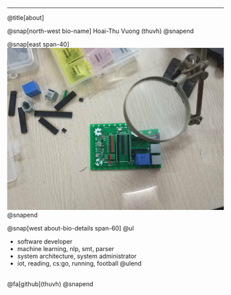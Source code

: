 ---
@title[about]

@snap[north-west bio-name]
Hoai-Thu Vuong (thuvh)
@snapend

@snap[east span-40]
![](template/img/me.jpg)
@snapend

@snap[west about-bio-details span-60]
@ul[](false)
- software developer
- machine learning, nlp, smt, parser
- system architecture, system administrator
- iot, reading, cs:go, running, football
@ulend
<br>
@fa[github](thuvh)
@snapend

